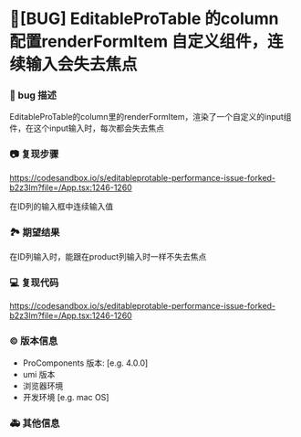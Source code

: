 # 🐛[BUG] EditableProTable 的column 配置renderFormItem 自定义组件，连续输入会失去焦点

### 🐛 bug 描述

EditableProTable的column里的renderFormItem，渲染了一个自定义的input组件，在这个input输入时，每次都会失去焦点

### 📷 复现步骤

<https://codesandbox.io/s/editableprotable-performance-issue-forked-b2z3lm?file=/App.tsx:1246-1260>

在ID列的输入框中连续输入值

### 🏞 期望结果

在ID列输入时，能跟在product列输入时一样不失去焦点

### 💻 复现代码

<https://codesandbox.io/s/editableprotable-performance-issue-forked-b2z3lm?file=/App.tsx:1246-1260>

### © 版本信息

- ProComponents 版本: [e.g. 4.0.0]
- umi 版本
- 浏览器环境
- 开发环境 [e.g. mac OS]

### 🚑 其他信息
